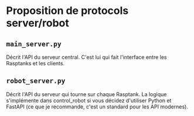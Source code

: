 # Proposition de protocols server/robot

## `main_server.py`

Décrit l'API du serveur central.
C'est lui qui fait l'interface entre les Rasptanks et les clients.

## `robot_server.py`

Décrit l'API du serveur qui tourne sur chaque Rasptank.
La logique s'implémente dans control_robot si vous décidez d'utiliser
Python et FastAPI (ce que je recommande, c'est un standard pour les API modernes).
